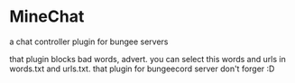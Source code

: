 # MineChat
a chat controller plugin for bungee servers

that plugin blocks bad words, advert.
you can select this words and urls in words.txt and urls.txt.
that plugin for bungeecord server don't forger :D
